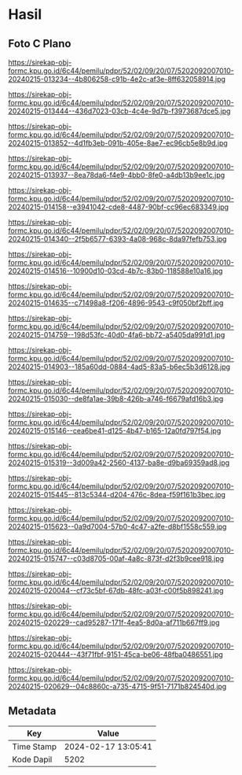 # Hasil

## Foto C Plano

https://sirekap-obj-formc.kpu.go.id/6c44/pemilu/pdpr/52/02/09/20/07/5202092007010-20240215-013234--4b806258-c91b-4e2c-af3e-8ff632058914.jpg

https://sirekap-obj-formc.kpu.go.id/6c44/pemilu/pdpr/52/02/09/20/07/5202092007010-20240215-013444--436d7023-03cb-4c4e-9d7b-f3973687dce5.jpg

https://sirekap-obj-formc.kpu.go.id/6c44/pemilu/pdpr/52/02/09/20/07/5202092007010-20240215-013852--4d1fb3eb-091b-405e-8ae7-ec96cb5e8b9d.jpg

https://sirekap-obj-formc.kpu.go.id/6c44/pemilu/pdpr/52/02/09/20/07/5202092007010-20240215-013937--8ea78da6-f4e9-4bb0-8fe0-a4db13b9ee1c.jpg

https://sirekap-obj-formc.kpu.go.id/6c44/pemilu/pdpr/52/02/09/20/07/5202092007010-20240215-014158--e3941042-cde8-4487-90bf-cc96ec683349.jpg

https://sirekap-obj-formc.kpu.go.id/6c44/pemilu/pdpr/52/02/09/20/07/5202092007010-20240215-014340--2f5b6577-6393-4a08-968c-8da97fefb753.jpg

https://sirekap-obj-formc.kpu.go.id/6c44/pemilu/pdpr/52/02/09/20/07/5202092007010-20240215-014516--10900d10-03cd-4b7c-83b0-118588e10a16.jpg

https://sirekap-obj-formc.kpu.go.id/6c44/pemilu/pdpr/52/02/09/20/07/5202092007010-20240215-014635--c71498a8-f206-4896-9543-c9f050bf2bff.jpg

https://sirekap-obj-formc.kpu.go.id/6c44/pemilu/pdpr/52/02/09/20/07/5202092007010-20240215-014759--198d53fc-40d0-4fa6-bb72-a5405da991d1.jpg

https://sirekap-obj-formc.kpu.go.id/6c44/pemilu/pdpr/52/02/09/20/07/5202092007010-20240215-014903--185a60dd-0884-4ad5-83a5-b6ec5b3d6128.jpg

https://sirekap-obj-formc.kpu.go.id/6c44/pemilu/pdpr/52/02/09/20/07/5202092007010-20240215-015030--de8fa1ae-39b8-426b-a746-f6679afd16b3.jpg

https://sirekap-obj-formc.kpu.go.id/6c44/pemilu/pdpr/52/02/09/20/07/5202092007010-20240215-015146--cea6be41-d125-4b47-b165-12a0fd797f54.jpg

https://sirekap-obj-formc.kpu.go.id/6c44/pemilu/pdpr/52/02/09/20/07/5202092007010-20240215-015319--3d009a42-2560-4137-ba8e-d9ba69359ad8.jpg

https://sirekap-obj-formc.kpu.go.id/6c44/pemilu/pdpr/52/02/09/20/07/5202092007010-20240215-015445--813c5344-d204-476c-8dea-f59f161b3bec.jpg

https://sirekap-obj-formc.kpu.go.id/6c44/pemilu/pdpr/52/02/09/20/07/5202092007010-20240215-015623--0a9d7004-57b0-4c47-a2fe-d8bf1558c559.jpg

https://sirekap-obj-formc.kpu.go.id/6c44/pemilu/pdpr/52/02/09/20/07/5202092007010-20240215-015747--c03d8705-00af-4a8c-873f-d2f3b9cee918.jpg

https://sirekap-obj-formc.kpu.go.id/6c44/pemilu/pdpr/52/02/09/20/07/5202092007010-20240215-020044--cf73c5bf-67db-48fc-a03f-c00f5b898241.jpg

https://sirekap-obj-formc.kpu.go.id/6c44/pemilu/pdpr/52/02/09/20/07/5202092007010-20240215-020229--cad95287-171f-4ea5-8d0a-af711b667ff9.jpg

https://sirekap-obj-formc.kpu.go.id/6c44/pemilu/pdpr/52/02/09/20/07/5202092007010-20240215-020444--43f71fbf-9151-45ca-be06-48fba0486551.jpg

https://sirekap-obj-formc.kpu.go.id/6c44/pemilu/pdpr/52/02/09/20/07/5202092007010-20240215-020629--04c8860c-a735-4715-9f51-7171b824540d.jpg


## Metadata

| Key        | Value               |
| ---------- | ------------------- |
| Time Stamp | 2024-02-17 13:05:41 |
| Kode Dapil | 5202                |



